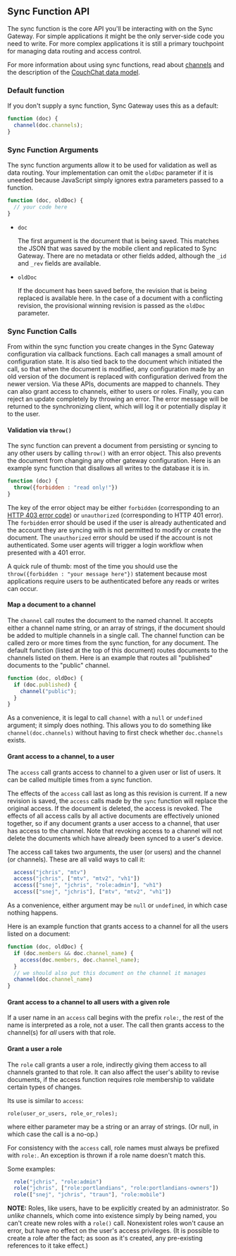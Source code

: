 ## Sync Function API

The sync function is the core API you'll be interacting with on the Sync Gateway. For simple applications it might be the only server-side code you need to write. For more complex applications it is still a primary touchpoint for managing data routing and access control.

For more information about using sync functions, read about [channels](#channels) and the description of the [CouchChat data model](https://github.com/couchbaselabs/CouchChat-iOS/wiki/Chat-App-Data-Model).

### Default function

If you don't supply a sync function, Sync Gateway uses this as a default:

```javascript
function (doc) {
  channel(doc.channels);
}
```

### Sync Function Arguments

The sync function arguments allow it to be used for validation as well as data routing. Your implementation can omit the `oldDoc` parameter if it is uneeded because JavaScript simply ignores extra parameters passed to a function.

```javascript
function (doc, oldDoc) {
  // your code here
}
```

* `doc`

  The first argument is the document that is being saved. This matches the JSON that was saved by the mobile client and replicated to Sync Gateway. There are no metadata or other fields added, although the `_id` and `_rev` fields are available.

* `oldDoc`

  If the document has been saved before, the revision that is being replaced is available here. In the case of a document with a conflicting revision, the provisional winning revision is passed as the `oldDoc` parameter. 


### Sync Function Calls

From within the sync function you create changes in the Sync Gateway configuration via callback functions. Each call manages a small amount of configuration state. It is also tied back to the document which initiated the call, so that when the document is modified, any configuration made by an old version of the document is replaced with configuration derived from the newer version. Via these APIs, documents are mapped to channels. They can also grant access to channels, either to users or roles. Finally, you can reject an update completely by throwing an error. The error message will be returned to the synchronizing client, which will log it or potentially display it to the user.

#### Validation via `throw()`

The sync function can prevent a document from persisting or syncing to any other users by calling `throw()` with an error object. This also prevents the document from changing any other gateway configuration. Here is an example sync function that disallows all writes to the database it is in.


```javascript
function (doc) {
  throw({forbidden : "read only!"})
}
```

The key of the error object may be either `forbidden` (corresponding to an [HTTP 403 error code](http://en.wikipedia.org/wiki/HTTP_403)) or `unauthorized` (corresponding to HTTP 401 error). The `forbidden` error should be used if the user is already authenticated and the account they are syncing with is not permitted to modify or create the document. The `unauthorized` error should be used if the account is not authenticated. Some user agents will trigger a login workflow when presented with a 401 error.

A quick rule of thumb: most of the time you should use the `throw({forbidden : "your message here"})` statement because most applications require users to be authenticated before any reads or writes can occur.

#### Map a document to a channel

The `channel` call routes the document to the named channel. It accepts either a channel name string, or an array of strings, if the document should be added to multiple channels in a single call. The channel function can be called zero or more times from the sync function, for any document. The default function (listed at the top of this document) routes documents to the channels listed on them. Here is an example that routes all "published" documents to the "public" channel.

```javascript
function (doc, oldDoc) {
  if (doc.published) {
    channel("public");
  } 
}
```

As a convenience, it is legal to call `channel` with a `null` or `undefined` argument; it simply does nothing. This allows you to do something like `channel(doc.channels)` without having to first check whether `doc.channels` exists.


#### Grant access to a channel, to a user

The `access` call grants access to channel to a given user or list of users. It can be called multiple times from a sync function.

The effects of the `access` call last as long as this revision is current. If a new revision is saved, the `access` calls made by the `sync` function will replace the original access. If the document is deleted, the access is revoked. The effects of all access calls by all active documents are effectively unioned together, so if any document grants a user access to a channel, that user has access to the channel. Note that revoking access to a channel will not delete the documents which have already been synced to a user's device.

The access call takes two arguments, the user (or users) and the channel (or channels). These are all valid ways to call it:

```javascript
  access("jchris", "mtv")
  access("jchris", ["mtv", "mtv2", "vh1"])
  access(["snej", "jchris", "role:admin"], "vh1")
  access(["snej", "jchris"], ["mtv", "mtv2", "vh1"])
```

As a convenience, either argument may be `null` or `undefined`, in which case nothing happens.

Here is an example function that grants access to a channel for all the users listed on a document:

```javascript
function (doc, oldDoc) {
  if (doc.members && doc.channel_name) {
    access(doc.members, doc.channel_name);
  }
  // we should also put this document on the channel it manages
  channel(doc.channel_name)
}
```

#### Grant access to a channel to all users with a given role

If a user name in an `access` call begins with the prefix `role:`, the rest of the name is interpreted as a role, not a user. The call then grants access to the channel(s) for _all_ users with that role.

#### Grant a user a role

The `role` call grants a user a role, indirectly giving them access to all channels granted to that role. It can also affect the user's ability to revise documents, if the access function requires role membership to validate certain types of changes.

Its use is similar to `access`:

    role(user_or_users, role_or_roles);

where either parameter may be a string or an array of strings. (Or null, in which case the call is a no-op.)

For consistency with the `access` call, role names must always be prefixed with `role:`. An exception is thrown if a role name doesn't match this.

Some examples:

```javascript
  role("jchris", "role:admin")
  role("jchris", ["role:portlandians", "role:portlandians-owners"])
  role(["snej", "jchris", "traun"], "role:mobile")
```

**NOTE:** Roles, like users, have to be explicitly created by an administrator. So _unlike_ channels, which come into existence simply by being named, you can't create new roles with a `role()` call. Nonexistent roles won't cause an error, but have no effect on the user's access privileges. (It is possible to create a role after the fact; as soon as it's created, any pre-existing references to it take effect.)

